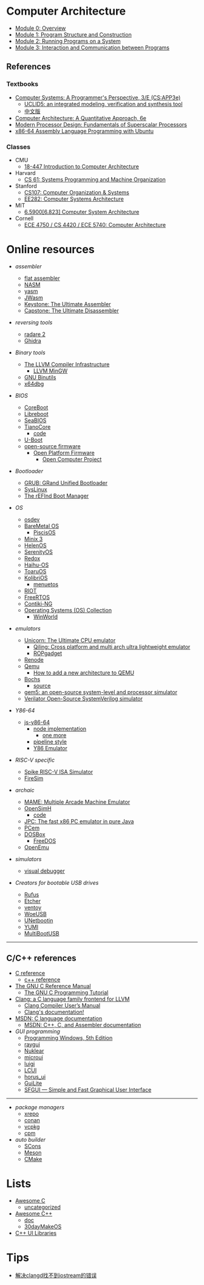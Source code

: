 # Computer Architecture

- [Module 0: Overview](./mod0/README.md)
- [Module 1: Program Structure and Construction](./mod1/README.md)
- [Module 2: Running Programs on a System](./mod2/README.md)
- [Module 3: Interaction and Communication between Programs](./mod3/README.md)

## References

### Textbooks
- [Computer Systems: A Programmer's Perspective, 3/E (CS:APP3e)](https://csapp.cs.cmu.edu/)
  - [UCLID5: an integrated modeling, verification and synthesis tool](https://github.com/uclid-org/uclid)
  - [中文版](https://fengmuzi2003.gitbook.io/csapp3e)
- [Computer Architecture: A Quantitative Approach, 6e](https://www.elsevier.com/books-and-journals/book-companion/9780128119051)
- [Modern Processor Design: Fundamentals of Superscalar Processors](https://www.waveland.com/browse.php?t=624)
- [x86-64 Assembly Language Programming with Ubuntu](https://open.umn.edu/opentextbooks/textbooks/733)

### Classes
- CMU
  - [18-447 Introduction to Computer Architecture](https://users.ece.cmu.edu/~jhoe/doku/doku.php?id=18-447_introduction_to_computer_architecture)
- Harvard
  - [CS 61: Systems Programming and Machine Organization](https://cs61.seas.harvard.edu)
- Stanford
  - [CS107: Computer Organization & Systems](https://web.stanford.edu/class/archive/cs/cs107/cs107.1252/)
  - [EE282: Computer Systems Architecture](https://web.stanford.edu/class/ee282/)
- MIT
  - [6.5900[6.823] Computer System Architecture](https://csg.csail.mit.edu/6.5900/info.html)
- Cornell
  - [ECE 4750 / CS 4420 / ECE 5740: Computer Architecture](https://www.csl.cornell.edu/courses/ece4750/index.shtml)

# Online resources
- *assembler*
  - [flat assembler](https://flatassembler.net/)
  - [NASM](https://github.com/netwide-assembler/nasm)
  - [yasm](https://github.com/yasm/yasm)
  - [JWasm](https://jwasm.github.io/)
  - [Keystone: The Ultimate Assembler](https://www.keystone-engine.org/)
  - [Capstone: The Ultimate Disassembler](http://www.capstone-engine.org/)
- *reversing tools*
  - [radare 2](https://rada.re/)
  - [Ghidra](https://ghidra-sre.org/)
- *Binary tools*
  - [The LLVM Compiler Infrastructure](https://llvm.org/)
    - [LLVM MinGW](https://github.com/mstorsjo/llvm-mingw)
  - [GNU Binutils](https://www.gnu.org/software/binutils/)
  - [x64dbg](https://x64dbg.com/)
- *BIOS*
  - [CoreBoot](https://www.coreboot.org/)
  - [Libreboot](https://libreboot.org/)
  - [SeaBIOS](https://www.seabios.org/)
  - [TianoCore](https://www.tianocore.org/)
    - [code](https://github.com/tianocore/edk2)
  - [U-Boot](https://github.com/u-boot/u-boot)
  - [open-source firmware](https://opensourcefirmware.foundation/)
    - [Open Platform Firmware](https://www.opencompute.org/projects/open-system-firmware)
      - [Open Computer Project](https://www.opencompute.org/)
- *Bootloader*
  - [GRUB: GRand Unified Bootloader](https://www.gnu.org/software/grub/)
  - [SysLinux](https://www.syslinux.org/)
  - [The rEFInd Boot Manager](https://www.rodsbooks.com/refind/)
- *OS*
  - [osdev](https://wiki.osdev.org/)
  - [BareMetal OS](https://github.com/ReturnInfinity/BareMetal-OS)
    - [PiscisOS](https://tishion.github.io/PiscisOS/)
  - [Minix 3](https://www.minix3.org/)
  - [HelenOS](https://www.helenos.org/)
  - [SerenityOS](https://github.com/SerenityOS/serenity)
  - [Redox](https://www.redox-os.org/)
  - [Haihu-OS](https://www.haiku-os.org/)
  - [ToaruOS](https://www.toaruos.org/)
  - [KolibriOS](https://kolibrios.org/)
    - [menuetos](https://menuetos.net/)
  - [RIOT](https://www.riot-os.org/)
  - [FreeRTOS](https://www.freertos.org/)
  - [Contiki-NG](https://github.com/contiki-ng/contiki-ng)
  - [Operating Systems (OS) Collection](https://github.com/exajobs/os-collection)
    - [WinWorld](https://winworldpc.com/)

- *emulators*
  - [Unicorn: The Ultimate CPU emulator](https://www.unicorn-engine.org/)
    - [Qiling: Cross platform and multi arch ultra lightweight emulator](https://qiling.io)
    - [ROPgadget](https://github.com/JonathanSalwan/ROPgadget)
  - [Renode](https://renode.io/)
  - [Qemu](https://www.qemu.org/)
    - [How to add a new architecture to QEMU](https://fgoehler.com/blog/adding-a-new-architecture-to-qemu-01/)
  - [Bochs](https://bochs.sourceforge.io/)
    - [source](https://github.com/bochs-emu/Bochs/)
  - [gem5: an open-source system-level and processor simulator](https://www.gem5.org/)
  - [Verilator Open-Source SystemVerilog simulator](https://github.com/verilator/verilator)
- *Y86-64*
  - [js-y86-64](https://github.com/boginw/js-y86-64)
    - [node implementation](https://github.com/vaguilar/js-y86)
      - [one more](https://github.com/xsznix/js-y86)
    - [pipeline style](https://dnc1994.github.io/Y86-Simulator/)
    - [Y86 Emulator](https://y86.js.org/)
- *RISC-V specific*
  - [Spike RISC-V ISA Simulator](https://github.com/riscv-software-src/riscv-isa-sim)
  - [FireSim](https://fires.im/)
- *archaic*
  - [MAME: Multiple Arcade Machine Emulator](https://www.mamedev.org/)
  - [OpenSimH](https://opensimh.org/)
    - [code](https://github.com/open-simh/simh)
  - [JPC: The fast x86 PC emulator in pure Java](https://github.com/ianopolous/JPC)
  - [PCem](https://pcem-emulator.co.uk/)
  - [DOSBox](https://www.dosbox.com/)
    - [FreeDOS](https://www.freedos.org/)
  - [OpenEmu](https://openemu.org/)

- *simulators*
  - [visual debugger](https://pythontutor.com/)

- *Creators for bootable USB drives*
  - [Rufus](https://github.com/pbatard/rufus)
  - [Etcher](https://github.com/balena-io/etcher)
  - [ventoy](https://github.com/ventoy/Ventoy)
  - [WoeUSB](https://github.com/WoeUSB)
  - [UNetbootin](https://github.com/unetbootin/unetbootin)
  - [YUMI](https://yumiusb.com/)
  - [MultiBootUSB](https://github.com/mbusb/multibootusb)

---
## C/C++ references
- [C reference](https://en.cppreference.com/w/c)
  - [c++ reference](https://en.cppreference.com)
- [The GNU C Reference Manual](https://www.gnu.org/software/gnu-c-manual/gnu-c-manual.html)
  - [The GNU C Programming Tutorial](http://www.crasseux.com/books/ctutorial/)
- [Clang: a C language family frontend for LLVM](https://clang.llvm.org/)
  - [Clang Compiler User’s Manual](https://clang.llvm.org/docs/UsersManual.html)
  - [Clang's documentation!](https://clang.llvm.org/docs/index.html)
- [MSDN: C language documentation](https://learn.microsoft.com/en-us/cpp/c-language)
  - [MSDN: C++, C, and Assembler documentation](https://learn.microsoft.com/en-us/cpp)
- *GUI programming*
  - [Programming Windows, 5th Edition](https://www.charlespetzold.com/pw5/index.html)
  - [raygui](https://github.com/raysan5/raygui)
  - [Nuklear](https://github.com/Immediate-Mode-UI/Nuklear)
  - [microui](https://github.com/rxi/microui)
  - [luigi](https://github.com/nakst/luigi)
  - [LCUI](https://github.com/lc-soft/LCUI)
  - [horus_ui](https://github.com/7thFACTOR/horus_ui)
  - [GuiLite](https://github.com/idea4good/GuiLite)
  - [SFGUI — Simple and Fast Graphical User Interface](https://github.com/TankOs/SFGUI)

- ---
- *package managers*
  - [xrepo](https://github.com/xmake-io/xrepo)
  - [conan](https://conan.io/)
  - [vcpkg](https://github.com/microsoft/vcpkg)
  - [cpm](https://github.com/cpm-cmake/CPM.cmake)
- *auto builder*
  - [SCons](https://scons.org/)
  - [Meson](https://mesonbuild.com/)
  - [CMake](https://cmake.org/)

# Lists
- [Awesome C](https://github.com/oz123/awesome-c)
  - [uncategorized](https://github.com/uhub/awesome-c)
- [Awesome C++](https://github.com/fffaraz/awesome-cpp)
  - [doc](https://awesome-cpp.readthedocs.io/en/latest/README.html)
  - [30dayMakeOS](https://github.com/yourtion/30dayMakeOS)
- [C++ UI Libraries](https://philippegroarke.com/posts/2018/c++_ui_solutions/)

# Tips
- [解决clangd找不到iostream的错误](https://blog.csdn.net/weixin_61184943/article/details/131820087)